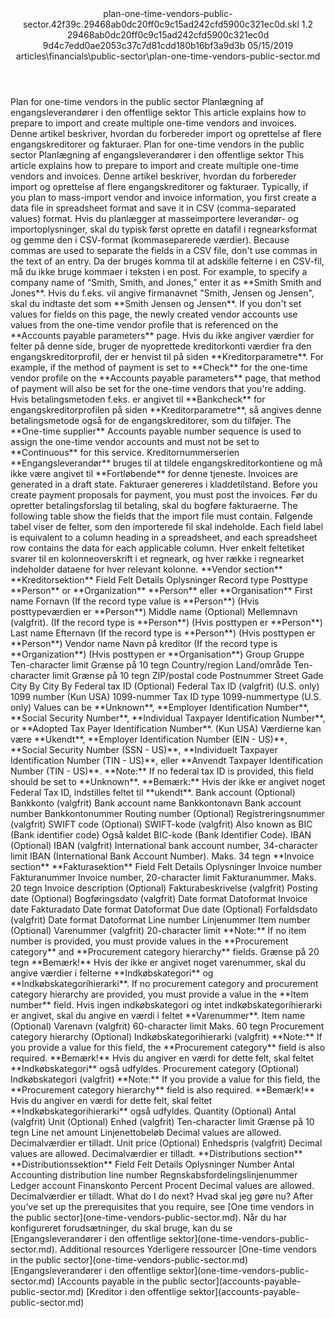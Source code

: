 <?xml version="1.0" encoding="UTF-8"?>
<xliff xmlns:logoport="urn:logoport:xliffeditor:xliff-extras:1.0" xmlns:xsi="http://www.w3.org/2001/XMLSchema-instance" xmlns="urn:oasis:names:tc:xliff:document:1.2" xmlns:xliffext="urn:microsoft:content:schema:xliffextensions" version="1.2" xsi:schemaLocation="urn:oasis:names:tc:xliff:document:1.2 xliff-core-1.2-transitional.xsd">
  <file datatype="xml" source-language="en-US" original="plan-one-time-vendors-public-sector.md" target-language="da-DK">
    <header>
      <tool tool-company="Microsoft" tool-version="1.0-7889195" tool-name="mdxliff" tool-id="mdxliff"/>
      <xliffext:skl_file_name>plan-one-time-vendors-public-sector.42f39c.29468ab0dc20ff0c9c15ad242cfd5900c321ec0d.skl</xliffext:skl_file_name>
      <xliffext:version>1.2</xliffext:version>
      <xliffext:ms.openlocfilehash>29468ab0dc20ff0c9c15ad242cfd5900c321ec0d</xliffext:ms.openlocfilehash>
      <xliffext:ms.sourcegitcommit>9d4c7edd0ae2053c37c7d81cdd180b16bf3a9d3b</xliffext:ms.sourcegitcommit>
      <xliffext:ms.lasthandoff>05/15/2019</xliffext:ms.lasthandoff>
      <xliffext:ms.openlocfilepath>articles\financials\public-sector\plan-one-time-vendors-public-sector.md</xliffext:ms.openlocfilepath>
    </header>
    <body>
      <group extype="content" id="content">
        <trans-unit xml:space="preserve" translate="yes" id="101" restype="x-metadata">
          <source>Plan for one-time vendors in the public sector</source>
        <target logoport:matchpercent="101" state="translated" state-qualifier="leveraged-tm">Planlægning af engangsleverandører i den offentlige sektor</target></trans-unit>
        <trans-unit xml:space="preserve" translate="yes" id="102" restype="x-metadata">
          <source>This article explains how to prepare to import and create multiple one-time vendors and invoices.</source>
        <target logoport:matchpercent="101" state="translated" state-qualifier="leveraged-tm">Denne artikel beskriver, hvordan du forbereder import og oprettelse af flere engangskreditorer og fakturaer.</target></trans-unit>
        <trans-unit xml:space="preserve" translate="yes" id="103">
          <source>Plan for one-time vendors in the public sector</source>
        <target logoport:matchpercent="101" state="translated" state-qualifier="leveraged-tm">Planlægning af engangsleverandører i den offentlige sektor</target></trans-unit>
        <trans-unit xml:space="preserve" translate="yes" id="104">
          <source>This article explains how to prepare to import and create multiple one-time vendors and invoices.</source>
        <target logoport:matchpercent="101" state="translated" state-qualifier="leveraged-tm">Denne artikel beskriver, hvordan du forbereder import og oprettelse af flere engangskreditorer og fakturaer.</target></trans-unit>
        <trans-unit xml:space="preserve" translate="yes" id="105">
          <source>Typically, if you plan to mass-import vendor and invoice information, you first create a data file in spreadsheet format and save it in CSV (comma-separated values) format.</source>
        <target logoport:matchpercent="101" state="translated" state-qualifier="leveraged-tm">Hvis du planlægger at masseimportere leverandør- og importoplysninger, skal du typisk først oprette en datafil i regnearksformat og gemme den i CSV-format (kommaseparerede værdier).</target></trans-unit>
        <trans-unit xml:space="preserve" translate="yes" id="106">
          <source>Because commas are used to separate the fields in a CSV file, don't use commas in the text of an entry.</source>
        <target logoport:matchpercent="101" state="translated" state-qualifier="leveraged-tm">Da der bruges komma til at adskille felterne i en CSV-fil, må du ikke bruge kommaer i teksten i en post.</target></trans-unit>
        <trans-unit xml:space="preserve" translate="yes" id="107">
          <source>For example, to specify a company name of “Smith, Smith, and Jones,” enter it as <bpt id="p1">**</bpt>Smith Smith and Jones<ept id="p1">**</ept>.</source>
        <target logoport:matchpercent="101" state="translated" state-qualifier="leveraged-tm">Hvis du f.eks. vil angive firmanavnet "Smith, Jensen og Jensen", skal du indtaste det som <bpt id="p1">**</bpt>Smith Jensen og Jensen<ept id="p1">**</ept>.</target></trans-unit>
        <trans-unit xml:space="preserve" translate="yes" id="108">
          <source>If you don't set values for fields on this page, the newly created vendor accounts use values from the one-time vendor profile that is referenced on the <bpt id="p1">**</bpt>Accounts payable parameters<ept id="p1">**</ept> page.</source>
        <target logoport:matchpercent="101" state="translated" state-qualifier="leveraged-tm">Hvis du ikke angiver værdier for felter på denne side, bruger de nyoprettede kreditorkonti værdier fra den engangskreditorprofil, der er henvist til på siden <bpt id="p1">**</bpt>Kreditorparametre<ept id="p1">**</ept>.</target></trans-unit>
        <trans-unit xml:space="preserve" translate="yes" id="109">
          <source>For example, if the method of payment is set to <bpt id="p1">**</bpt>Check<ept id="p1">**</ept> for the one-time vendor profile on the <bpt id="p2">**</bpt>Accounts payable parameters<ept id="p2">**</ept> page, that method of payment will also be set for the one-time vendors that you're adding.</source>
        <target logoport:matchpercent="101" state="translated" state-qualifier="leveraged-tm">Hvis betalingsmetoden f.eks. er angivet til <bpt id="p1">**</bpt>Bankcheck<ept id="p1">**</ept> for engangskreditorprofilen på siden <bpt id="p2">**</bpt>Kreditorparametre<ept id="p2">**</ept>, så angives denne betalingsmetode også for de engangskreditorer, som du tilføjer.</target></trans-unit>
        <trans-unit xml:space="preserve" translate="yes" id="110">
          <source>The <bpt id="p1">**</bpt>One-time supplier<ept id="p1">**</ept> Accounts payable number sequence is used to assign the one-time vendor accounts and must not be set to <bpt id="p2">**</bpt>Continuous<ept id="p2">**</ept> for this service.</source>
        <target logoport:matchpercent="101" state="translated" state-qualifier="leveraged-tm">Kreditornummerserien <bpt id="p1">**</bpt>Engangsleverandør<ept id="p1">**</ept> bruges til at tildele engangskreditorkontiene og må ikke være angivet til <bpt id="p2">**</bpt>Fortløbende<ept id="p2">**</ept> for denne tjeneste.</target></trans-unit>
        <trans-unit xml:space="preserve" translate="yes" id="111">
          <source>Invoices are generated in a draft state.</source>
        <target logoport:matchpercent="101" state="translated" state-qualifier="leveraged-tm">Fakturaer genereres i kladdetilstand.</target></trans-unit>
        <trans-unit xml:space="preserve" translate="yes" id="112">
          <source>Before you create payment proposals for payment, you must post the invoices.</source>
        <target logoport:matchpercent="101" state="translated" state-qualifier="leveraged-tm">Før du opretter betalingsforslag til betaling, skal du bogføre fakturaerne.</target></trans-unit>
        <trans-unit xml:space="preserve" translate="yes" id="113">
          <source>The following table show the fields that the import file must contain.</source>
        <target logoport:matchpercent="101" state="translated" state-qualifier="leveraged-tm">Følgende tabel viser de felter, som den importerede fil skal indeholde.</target></trans-unit>
        <trans-unit xml:space="preserve" translate="yes" id="114">
          <source>Each field label is equivalent to a column heading in a spreadsheet, and each spreadsheet row contains the data for each applicable column.</source>
        <target logoport:matchpercent="101" state="translated" state-qualifier="leveraged-tm">Hver enkelt feltetiket svarer til en kolonneoverskrift i et regneark, og hver række i regnearket indeholder dataene for hver relevant kolonne.</target></trans-unit>
        <trans-unit xml:space="preserve" translate="yes" id="115">
          <source><bpt id="p1">**</bpt>Vendor section<ept id="p1">**</ept></source>
        <target logoport:matchpercent="101" state="translated" state-qualifier="leveraged-tm"><bpt id="p1">**</bpt>Kreditorsektion<ept id="p1">**</ept></target></trans-unit>
        <trans-unit xml:space="preserve" translate="yes" id="116">
          <source>Field</source>
        <target logoport:matchpercent="101" state="translated" state-qualifier="leveraged-tm">Felt</target></trans-unit>
        <trans-unit xml:space="preserve" translate="yes" id="117">
          <source>Details</source>
        <target logoport:matchpercent="101" state="translated" state-qualifier="leveraged-tm">Oplysninger</target></trans-unit>
        <trans-unit xml:space="preserve" translate="yes" id="118">
          <source>Record type</source>
        <target logoport:matchpercent="101" state="translated" state-qualifier="leveraged-tm">Posttype</target></trans-unit>
        <trans-unit xml:space="preserve" translate="yes" id="119">
          <source><bpt id="p1">**</bpt>Person<ept id="p1">**</ept> or <bpt id="p2">**</bpt>Organization<ept id="p2">**</ept></source>
        <target logoport:matchpercent="101" state="translated" state-qualifier="leveraged-tm"><bpt id="p1">**</bpt>Person<ept id="p1">**</ept> eller <bpt id="p2">**</bpt>Organisation<ept id="p2">**</ept></target></trans-unit>
        <trans-unit xml:space="preserve" translate="yes" id="120">
          <source>First name</source>
        <target logoport:matchpercent="101" state="translated" state-qualifier="leveraged-tm">Fornavn</target></trans-unit>
        <trans-unit xml:space="preserve" translate="yes" id="121">
          <source>(If the record type value is <bpt id="p1">**</bpt>Person<ept id="p1">**</ept>)</source>
        <target logoport:matchpercent="101" state="translated" state-qualifier="leveraged-tm">(Hvis posttypeværdien er <bpt id="p1">**</bpt>Person<ept id="p1">**</ept>)</target></trans-unit>
        <trans-unit xml:space="preserve" translate="yes" id="122">
          <source>Middle name (Optional)</source>
        <target logoport:matchpercent="101" state="translated" state-qualifier="leveraged-tm">Mellemnavn (valgfrit).</target></trans-unit>
        <trans-unit xml:space="preserve" translate="yes" id="123">
          <source>(If the record type is <bpt id="p1">**</bpt>Person<ept id="p1">**</ept>)</source>
        <target logoport:matchpercent="101" state="translated" state-qualifier="leveraged-tm">(Hvis posttypen er <bpt id="p1">**</bpt>Person<ept id="p1">**</ept>)</target></trans-unit>
        <trans-unit xml:space="preserve" translate="yes" id="124">
          <source>Last name</source>
        <target logoport:matchpercent="101" state="translated" state-qualifier="leveraged-tm">Efternavn</target></trans-unit>
        <trans-unit xml:space="preserve" translate="yes" id="125">
          <source>(If the record type is <bpt id="p1">**</bpt>Person<ept id="p1">**</ept>)</source>
        <target logoport:matchpercent="101" state="translated" state-qualifier="leveraged-tm">(Hvis posttypen er <bpt id="p1">**</bpt>Person<ept id="p1">**</ept>)</target></trans-unit>
        <trans-unit xml:space="preserve" translate="yes" id="126">
          <source>Vendor name</source>
        <target logoport:matchpercent="101" state="translated" state-qualifier="leveraged-tm">Navn på kreditor</target></trans-unit>
        <trans-unit xml:space="preserve" translate="yes" id="127">
          <source>(If the record type is <bpt id="p1">**</bpt>Organization<ept id="p1">**</ept>)</source>
        <target logoport:matchpercent="101" state="translated" state-qualifier="leveraged-tm">(Hvis posttypen er <bpt id="p1">**</bpt>Organisation<ept id="p1">**</ept>)</target></trans-unit>
        <trans-unit xml:space="preserve" translate="yes" id="128">
          <source>Group</source>
        <target logoport:matchpercent="101" state="translated" state-qualifier="leveraged-tm">Gruppe</target></trans-unit>
        <trans-unit xml:space="preserve" translate="yes" id="129">
          <source>Ten-character limit</source>
        <target logoport:matchpercent="101" state="translated" state-qualifier="leveraged-tm">Grænse på 10 tegn</target></trans-unit>
        <trans-unit xml:space="preserve" translate="yes" id="130">
          <source>Country/region</source>
        <target logoport:matchpercent="101" state="translated" state-qualifier="leveraged-tm">Land/område</target></trans-unit>
        <trans-unit xml:space="preserve" translate="yes" id="131">
          <source>Ten-character limit</source>
        <target logoport:matchpercent="101" state="translated" state-qualifier="leveraged-tm">Grænse på 10 tegn</target></trans-unit>
        <trans-unit xml:space="preserve" translate="yes" id="132">
          <source>ZIP/postal code</source>
        <target logoport:matchpercent="101" state="translated" state-qualifier="leveraged-tm">Postnummer</target></trans-unit>
        <trans-unit xml:space="preserve" translate="yes" id="133">
          <source>Street</source>
        <target logoport:matchpercent="101" state="translated" state-qualifier="leveraged-tm">Gade</target></trans-unit>
        <trans-unit xml:space="preserve" translate="yes" id="134">
          <source>City</source>
        <target logoport:matchpercent="101" state="translated" state-qualifier="leveraged-tm">By</target></trans-unit>
        <trans-unit xml:space="preserve" translate="yes" id="135">
          <source>City</source>
        <target logoport:matchpercent="101" state="translated" state-qualifier="leveraged-tm">By</target></trans-unit>
        <trans-unit xml:space="preserve" translate="yes" id="136">
          <source>Federal tax ID (Optional)</source>
        <target logoport:matchpercent="101" state="translated" state-qualifier="leveraged-tm">Federal Tax ID (valgfrit)</target></trans-unit>
        <trans-unit xml:space="preserve" translate="yes" id="137">
          <source>(U.S. only) 1099 number</source>
        <target logoport:matchpercent="101" state="translated" state-qualifier="leveraged-tm">(Kun USA) 1099-nummer</target></trans-unit>
        <trans-unit xml:space="preserve" translate="yes" id="138">
          <source>Tax ID type</source>
        <target logoport:matchpercent="101" state="translated" state-qualifier="leveraged-tm">1099-nummertype</target></trans-unit>
        <trans-unit xml:space="preserve" translate="yes" id="139">
          <source>(U.S. only) Values can be <bpt id="p1">**</bpt>Unknown<ept id="p1">**</ept>, <bpt id="p2">**</bpt>Employer Identification Number<ept id="p2">**</ept>, <bpt id="p3">**</bpt>Social Security Number<ept id="p3">**</ept>, <bpt id="p4">**</bpt>Individual Taxpayer Identification Number<ept id="p4">**</ept>, or <bpt id="p5">**</bpt>Adopted Tax Payer Identification Number<ept id="p5">**</ept>.</source>
        <target logoport:matchpercent="101" state="translated" state-qualifier="leveraged-tm">(Kun USA) Værdierne kan være <bpt id="p1">**</bpt>Ukendt<ept id="p1">**</ept>, <bpt id="p2">**</bpt>Employer Identification Number (EIN - US)<ept id="p2">**</ept>, <bpt id="p3">**</bpt>Social Security Number (SSN - US)<ept id="p3">**</ept>, <bpt id="p4">**</bpt>Individuelt Taxpayer Identification Number (TIN - US)<ept id="p4">**</ept>, eller <bpt id="p5">**</bpt>Anvendt Taxpayer Identification Number (TIN - US)<ept id="p5">**</ept>.</target></trans-unit>
        <trans-unit xml:space="preserve" translate="yes" id="140">
          <source><bpt id="p1">**</bpt>Note:<ept id="p1">**</ept> If no federal tax ID is provided, this field should be set to <bpt id="p2">**</bpt>Unknown<ept id="p2">**</ept>.</source>
        <target logoport:matchpercent="101" state="translated" state-qualifier="leveraged-tm"><bpt id="p1">**</bpt>Bemærk:<ept id="p1">**</ept> Hvis der ikke er angivet noget Federal Tax ID, indstilles feltet til <bpt id="p2">**</bpt>ukendt<ept id="p2">**</ept>.</target></trans-unit>
        <trans-unit xml:space="preserve" translate="yes" id="141">
          <source>Bank account (Optional)</source>
        <target logoport:matchpercent="101" state="translated" state-qualifier="leveraged-tm">Bankkonto (valgfrit)</target></trans-unit>
        <trans-unit xml:space="preserve" translate="yes" id="142">
          <source>Bank account name</source>
        <target logoport:matchpercent="101" state="translated" state-qualifier="leveraged-tm">Bankkontonavn</target></trans-unit>
        <trans-unit xml:space="preserve" translate="yes" id="143">
          <source>Bank account number</source>
        <target logoport:matchpercent="101" state="translated" state-qualifier="leveraged-tm">Bankkontonummer</target></trans-unit>
        <trans-unit xml:space="preserve" translate="yes" id="144">
          <source>Routing number (Optional)</source>
        <target logoport:matchpercent="101" state="translated" state-qualifier="leveraged-tm">Registreringsnummer (valgfrit)</target></trans-unit>
        <trans-unit xml:space="preserve" translate="yes" id="145">
          <source>SWIFT code (Optional)</source>
        <target logoport:matchpercent="101" state="translated" state-qualifier="leveraged-tm">SWIFT-kode (valgfrit)</target></trans-unit>
        <trans-unit xml:space="preserve" translate="yes" id="146">
          <source>Also known as BIC (Bank identifier code)</source>
        <target logoport:matchpercent="101" state="translated" state-qualifier="leveraged-tm">Også kaldet BIC-kode (Bank Identifier Code).</target></trans-unit>
        <trans-unit xml:space="preserve" translate="yes" id="147">
          <source>IBAN (Optional)</source>
        <target logoport:matchpercent="101" state="translated" state-qualifier="leveraged-tm">IBAN (valgfrit)</target></trans-unit>
        <trans-unit xml:space="preserve" translate="yes" id="148">
          <source>International bank account number, 34-character limit</source>
        <target logoport:matchpercent="101" state="translated" state-qualifier="leveraged-tm">IBAN (International Bank Account Number). Maks. 34 tegn</target></trans-unit>
        <trans-unit xml:space="preserve" translate="yes" id="149">
          <source><bpt id="p1">**</bpt>Invoice section<ept id="p1">**</ept></source>
        <target logoport:matchpercent="101" state="translated" state-qualifier="leveraged-tm"><bpt id="p1">**</bpt>Fakturasektion<ept id="p1">**</ept></target></trans-unit>
        <trans-unit xml:space="preserve" translate="yes" id="150">
          <source>Field</source>
        <target logoport:matchpercent="101" state="translated" state-qualifier="leveraged-tm">Felt</target></trans-unit>
        <trans-unit xml:space="preserve" translate="yes" id="151">
          <source>Details</source>
        <target logoport:matchpercent="101" state="translated" state-qualifier="leveraged-tm">Oplysninger</target></trans-unit>
        <trans-unit xml:space="preserve" translate="yes" id="152">
          <source>Invoice number</source>
        <target logoport:matchpercent="101" state="translated" state-qualifier="leveraged-tm">Fakturanummer</target></trans-unit>
        <trans-unit xml:space="preserve" translate="yes" id="153">
          <source>Invoice number, 20-character limit</source>
        <target logoport:matchpercent="101" state="translated" state-qualifier="leveraged-tm">Fakturanummer. Maks. 20 tegn</target></trans-unit>
        <trans-unit xml:space="preserve" translate="yes" id="154">
          <source>Invoice description (Optional)</source>
        <target logoport:matchpercent="101" state="translated" state-qualifier="leveraged-tm">Fakturabeskrivelse (valgfrit)</target></trans-unit>
        <trans-unit xml:space="preserve" translate="yes" id="155">
          <source>Posting date (Optional)</source>
        <target logoport:matchpercent="101" state="translated" state-qualifier="leveraged-tm">Bogføringsdato (valgfrit)</target></trans-unit>
        <trans-unit xml:space="preserve" translate="yes" id="156">
          <source>Date format</source>
        <target logoport:matchpercent="101" state="translated" state-qualifier="leveraged-tm">Datoformat</target></trans-unit>
        <trans-unit xml:space="preserve" translate="yes" id="157">
          <source>Invoice date</source>
        <target logoport:matchpercent="101" state="translated" state-qualifier="leveraged-tm">Fakturadato</target></trans-unit>
        <trans-unit xml:space="preserve" translate="yes" id="158">
          <source>Date format</source>
        <target logoport:matchpercent="101" state="translated" state-qualifier="leveraged-tm">Datoformat</target></trans-unit>
        <trans-unit xml:space="preserve" translate="yes" id="159">
          <source>Due date (Optional)</source>
        <target logoport:matchpercent="101" state="translated" state-qualifier="leveraged-tm">Forfaldsdato (valgfrit)</target></trans-unit>
        <trans-unit xml:space="preserve" translate="yes" id="160">
          <source>Date format</source>
        <target logoport:matchpercent="101" state="translated" state-qualifier="leveraged-tm">Datoformat</target></trans-unit>
        <trans-unit xml:space="preserve" translate="yes" id="161">
          <source>Line number</source>
        <target logoport:matchpercent="101" state="translated" state-qualifier="leveraged-tm">Linjenummer</target></trans-unit>
        <trans-unit xml:space="preserve" translate="yes" id="162">
          <source>Item number (Optional)</source>
        <target logoport:matchpercent="101" state="translated" state-qualifier="leveraged-tm">Varenummer (valgfrit)</target></trans-unit>
        <trans-unit xml:space="preserve" translate="yes" id="163">
          <source>20-character limit   <bpt id="p1">**</bpt>Note:<ept id="p1">**</ept> If no item number is provided, you must provide values in the <bpt id="p2">**</bpt>Procurement category<ept id="p2">**</ept> and <bpt id="p3">**</bpt>Procurement category hierarchy<ept id="p3">**</ept> fields.</source>
        <target logoport:matchpercent="101" state="translated" state-qualifier="leveraged-tm">Grænse på 20 tegn   <bpt id="p1">**</bpt>Bemærk!<ept id="p1">**</ept> Hvis der ikke er angivet noget varenummer, skal du angive værdier i felterne <bpt id="p2">**</bpt>Indkøbskategori<ept id="p2">**</ept> og <bpt id="p3">**</bpt>Indkøbskategorihierarki<ept id="p3">**</ept>.</target></trans-unit>
        <trans-unit xml:space="preserve" translate="yes" id="164">
          <source>If no procurement category and procurement category hierarchy are provided, you must provide a value in the <bpt id="p1">**</bpt>Item number<ept id="p1">**</ept> field.</source>
        <target logoport:matchpercent="101" state="translated" state-qualifier="leveraged-tm">Hvis ingen indkøbskategori og intet indkøbskategorihierarki er angivet, skal du angive en værdi i feltet <bpt id="p1">**</bpt>Varenummer<ept id="p1">**</ept>.</target></trans-unit>
        <trans-unit xml:space="preserve" translate="yes" id="165">
          <source>Item name (Optional)</source>
        <target logoport:matchpercent="101" state="translated" state-qualifier="leveraged-tm">Varenavn (valgfrit)</target></trans-unit>
        <trans-unit xml:space="preserve" translate="yes" id="166">
          <source>60-character limit</source>
        <target logoport:matchpercent="101" state="translated" state-qualifier="leveraged-tm">Maks. 60 tegn</target></trans-unit>
        <trans-unit xml:space="preserve" translate="yes" id="167">
          <source>Procurement category hierarchy (Optional)</source>
        <target logoport:matchpercent="101" state="translated" state-qualifier="leveraged-tm">Indkøbskategorihierarki (valgfrit)</target></trans-unit>
        <trans-unit xml:space="preserve" translate="yes" id="168">
          <source><bpt id="p1">**</bpt>Note:<ept id="p1">**</ept> If you provide a value for this field, the <bpt id="p2">**</bpt>Procurement category<ept id="p2">**</ept> field is also required.</source>
        <target logoport:matchpercent="101" state="translated" state-qualifier="leveraged-tm"><bpt id="p1">**</bpt>Bemærk!<ept id="p1">**</ept> Hvis du angiver en værdi for dette felt, skal feltet <bpt id="p2">**</bpt>Indkøbskategori<ept id="p2">**</ept> også udfyldes.</target></trans-unit>
        <trans-unit xml:space="preserve" translate="yes" id="169">
          <source>Procurement category (Optional)</source>
        <target logoport:matchpercent="101" state="translated" state-qualifier="leveraged-tm">Indkøbskategori (valgfrit)</target></trans-unit>
        <trans-unit xml:space="preserve" translate="yes" id="170">
          <source><bpt id="p1">**</bpt>Note:<ept id="p1">**</ept> If you provide a value for this field, the <bpt id="p2">**</bpt>Procurement category hierarchy<ept id="p2">**</ept> field is also required.</source>
        <target logoport:matchpercent="101" state="translated" state-qualifier="leveraged-tm"><bpt id="p1">**</bpt>Bemærk!<ept id="p1">**</ept> Hvis du angiver en værdi for dette felt, skal feltet <bpt id="p2">**</bpt>Indkøbskategorihierarki<ept id="p2">**</ept> også udfyldes.</target></trans-unit>
        <trans-unit xml:space="preserve" translate="yes" id="171">
          <source>Quantity (Optional)</source>
        <target logoport:matchpercent="101" state="translated" state-qualifier="leveraged-tm">Antal (valgfrit)</target></trans-unit>
        <trans-unit xml:space="preserve" translate="yes" id="172">
          <source>Unit (Optional)</source>
        <target logoport:matchpercent="101" state="translated" state-qualifier="leveraged-tm">Enhed (valgfrit)</target></trans-unit>
        <trans-unit xml:space="preserve" translate="yes" id="173">
          <source>Ten-character limit</source>
        <target logoport:matchpercent="101" state="translated" state-qualifier="leveraged-tm">Grænse på 10 tegn</target></trans-unit>
        <trans-unit xml:space="preserve" translate="yes" id="174">
          <source>Line net amount</source>
        <target logoport:matchpercent="101" state="translated" state-qualifier="leveraged-tm">Linjenettobeløb</target></trans-unit>
        <trans-unit xml:space="preserve" translate="yes" id="175">
          <source>Decimal values are allowed.</source>
        <target logoport:matchpercent="101" state="translated" state-qualifier="leveraged-tm">Decimalværdier er tilladt.</target></trans-unit>
        <trans-unit xml:space="preserve" translate="yes" id="176">
          <source>Unit price (Optional)</source>
        <target logoport:matchpercent="101" state="translated" state-qualifier="leveraged-tm">Enhedspris (valgfrit)</target></trans-unit>
        <trans-unit xml:space="preserve" translate="yes" id="177">
          <source>Decimal values are allowed.</source>
        <target logoport:matchpercent="101" state="translated" state-qualifier="leveraged-tm">Decimalværdier er tilladt.</target></trans-unit>
        <trans-unit xml:space="preserve" translate="yes" id="178">
          <source><bpt id="p1">**</bpt>Distributions section<ept id="p1">**</ept></source>
        <target logoport:matchpercent="101" state="translated" state-qualifier="leveraged-tm"><bpt id="p1">**</bpt>Distributionssektion<ept id="p1">**</ept></target></trans-unit>
        <trans-unit xml:space="preserve" translate="yes" id="179">
          <source>Field</source>
        <target logoport:matchpercent="101" state="translated" state-qualifier="leveraged-tm">Felt</target></trans-unit>
        <trans-unit xml:space="preserve" translate="yes" id="180">
          <source>Details</source>
        <target logoport:matchpercent="101" state="translated" state-qualifier="leveraged-tm">Oplysninger</target></trans-unit>
        <trans-unit xml:space="preserve" translate="yes" id="181">
          <source>Number</source>
        <target logoport:matchpercent="101" state="translated" state-qualifier="leveraged-tm">Antal</target></trans-unit>
        <trans-unit xml:space="preserve" translate="yes" id="182">
          <source>Accounting distribution line number</source>
        <target logoport:matchpercent="101" state="translated" state-qualifier="leveraged-tm">Regnskabsfordelingslinjenummer</target></trans-unit>
        <trans-unit xml:space="preserve" translate="yes" id="183">
          <source>Ledger account</source>
        <target logoport:matchpercent="101" state="translated" state-qualifier="leveraged-tm">Finanskonto</target></trans-unit>
        <trans-unit xml:space="preserve" translate="yes" id="184">
          <source>Percent</source>
        <target logoport:matchpercent="101" state="translated" state-qualifier="leveraged-tm">Procent</target></trans-unit>
        <trans-unit xml:space="preserve" translate="yes" id="185">
          <source>Decimal values are allowed.</source>
        <target logoport:matchpercent="101" state="translated" state-qualifier="leveraged-tm">Decimalværdier er tilladt.</target></trans-unit>
        <trans-unit xml:space="preserve" translate="yes" id="186">
          <source>What do I do next?</source>
        <target logoport:matchpercent="101" state="translated" state-qualifier="leveraged-tm">Hvad skal jeg gøre nu?</target></trans-unit>
        <trans-unit xml:space="preserve" translate="yes" id="187">
          <source>After you’ve set up the prerequisites that you require, see <bpt id="p1">[</bpt>One time vendors in the public sector<ept id="p1">](one-time-vendors-public-sector.md)</ept>.</source>
        <target logoport:matchpercent="101" state="translated" state-qualifier="leveraged-tm">Når du har konfigureret forudsætninger, du skal bruge, kan du se <bpt id="p1">[</bpt>Engangsleverandører i den offentlige sektor<ept id="p1">](one-time-vendors-public-sector.md)</ept>.</target></trans-unit>
        <trans-unit xml:space="preserve" translate="yes" id="188">
          <source>Additional resources</source>
        <target logoport:matchpercent="101" state="translated" state-qualifier="leveraged-tm">Yderligere ressourcer</target></trans-unit>
        <trans-unit xml:space="preserve" translate="yes" id="189">
          <source><bpt id="p1">[</bpt>One-time vendors in the public sector<ept id="p1">](one-time-vendors-public-sector.md)</ept></source>
        <target logoport:matchpercent="101" state="translated" state-qualifier="leveraged-tm"><bpt id="p1">[</bpt>Engangsleverandører i den offentlige sektor<ept id="p1">](one-time-vendors-public-sector.md)</ept></target></trans-unit>
        <trans-unit xml:space="preserve" translate="yes" id="190">
          <source><bpt id="p1">[</bpt>Accounts payable in the public sector<ept id="p1">](accounts-payable-public-sector.md)</ept></source>
        <target logoport:matchpercent="101" state="translated" state-qualifier="leveraged-tm"><bpt id="p1">[</bpt>Kreditor i den offentlige sektor<ept id="p1">](accounts-payable-public-sector.md)</ept></target></trans-unit>
      </group>
    </body>
  </file>
</xliff>